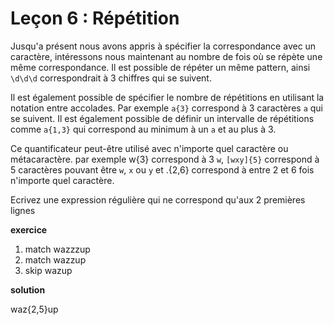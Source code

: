 # Leçon 6 : Répétition

Jusqu'a présent nous avons appris à spécifier la correspondance avec un caractère, intéressons nous maintenant au nombre de fois où se répète une même correspondance. Il est possible de répéter un même pattern, ainsi `\d\d\d` correspondrait à 3 chiffres qui se suivent.

Il est également possible de spécifier le nombre de répétitions en utilisant la notation entre accolades. Par exemple `a{3}` correspond à 3 caractères `a` qui se suivent. Il est également possible de définir un intervalle de répétitions comme `a{1,3}` qui correspond au minimum à un `a` et au plus à 3.

Ce quantificateur peut-être utilisé avec n'importe quel caractère ou métacaractère. par exemple w{3} correspond à 3 `w`, `[wxy]{5}` correspond à 5 caractères pouvant être `w`, `x` ou `y` et .{2,6} correspond à entre 2 et 6 fois n'importe quel caractère.

Ecrivez une expression régulière qui ne correspond qu'aux 2 premières lignes

**exercice**

1. match wazzzup
2. match wazzup
3. skip wazup


**solution**

waz{2,5}up
